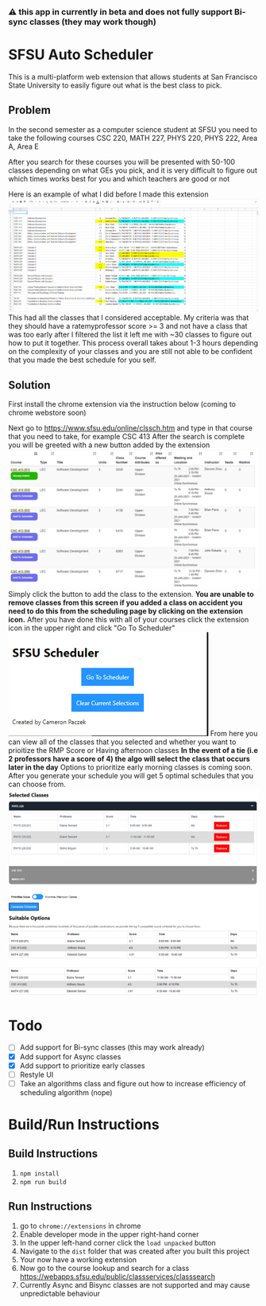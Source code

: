 ### :warning: this app in currently in beta and does not fully support Bi-sync classes (they may work though)
# SFSU Auto Scheduler
This is a multi-platform web extension that allows students at San Francisco State University to easily figure out what is the best class to pick.

## Problem

In the second semester as a computer science student at SFSU you need to take the following courses
CSC 220, MATH 227, PHYS 220, PHYS 222, Area A, Area E

After you search for these courses you will be presented with 50-100 classes depending on what GEs you pick, and it is very difficult to figure out which times works best for you and which teachers are good or not

Here is an example of what I did before I made this extension
![Spreadsheet of classes](https://raw.githubusercontent.com/Cpaczek/SFSU-Auto-Scheduler/master/readme/1132ef46e379832016ec17d00a515278.png)
This had all the classes that I considered acceptable. My criteria was that they should have a ratemyprofessor score >= 3 and not have a class that was too early after I filtered the list it left me with ~30 classes to figure out how to put it together.
This process overall takes about 1-3 hours depending on the complexity of your classes and you are still not able to be confident that you made the best schedule for you self.

## Solution
First install the chrome extension via the instruction below (coming to chrome webstore soon)

Next go to https://www.sfsu.edu/online/clssch.htm and type in that course that you need to take, for example CSC 413
After the search is complete you will be greeted with a new button added by the extension
![Course Lookup](https://raw.githubusercontent.com/Cpaczek/SFSU-Auto-Scheduler/master/readme/f309a7ebc954ee8afa222dfcb5248690.png)
Simply click the button to add the class to the extension.
**You are unable to remove classes from this screen if you added a class on accident you need to do this from the scheduling page by clicking on the extension icon.** 
After you have done this with all of your courses click the extension icon in the upper right and click "Go To Scheduler"
![Extension popup](https://raw.githubusercontent.com/Cpaczek/SFSU-Auto-Scheduler/master/readme/5c2d36da09b5f54ae397993af0629a59.png)
From here you can view all of the classes that you selected and whether you want to prioitize the RMP Score or Having afternoon classes
**In the event of a tie (i.e 2 professors have a score of 4) the algo will select the class that occurs later in the day**
Options to prioritize early morning classes is coming soon.
After you generate your schedule you will get 5 optimal schedules that you can choose from.
![Generated Schedule](https://raw.githubusercontent.com/Cpaczek/SFSU-Auto-Scheduler/master/readme/009377f25d2e5bfd5733a63ecf4b3506.png)

# Todo
- [ ] Add support for Bi-sync classes (this may work already)
- [x] Add support for Async classes
- [x] Add support to prioritize early classes
- [ ] Restyle UI
- [ ] Take an algorithms class and figure out how to increase efficiency of scheduling algorithm (nope)

# Build/Run Instructions
## Build Instructions
1. `npm install`
2. `npm run build`

## Run Instructions
1. go to `chrome://extensions` in chrome
2. Enable developer mode in the upper right-hand corner
3. In the  upper left-hand corner click the `load unpacked` button
4. Navigate to the `dist` folder that was created after you built this project
5. Your now have a working extension
6. Now go to the course lookup and search for a class https://webapps.sfsu.edu/public/classservices/classsearch 
7. Currently Async and Bisync classes are not supported and may cause unpredictable behaviour
